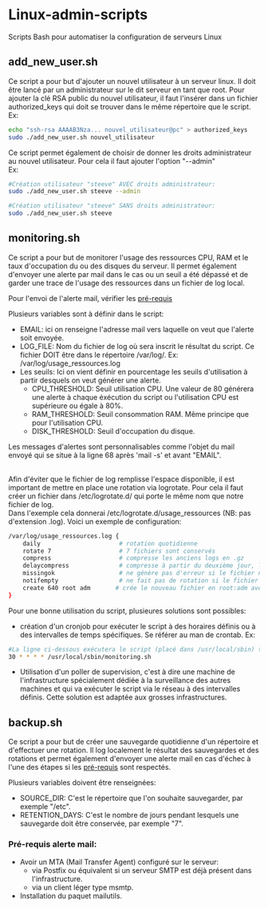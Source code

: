 # Linux-admin-scripts
Scripts Bash pour automatiser la configuration de serveurs Linux

## add_new_user.sh

Ce script a pour but d'ajouter un nouvel utilisateur à un serveur linux. Il doit être lancé par un administrateur sur le dit serveur en tant que root.
Pour ajouter la clé RSA public du nouvel utilisateur, il faut l'insérer dans un fichier authorized_keys qui doit se trouver dans le même répertoire que le script.
</br>Ex:
```bash
echo "ssh-rsa AAAAB3Nza... nouvel_utilisateur@pc" > authorized_keys
sudo ./add_new_user.sh nouvel_utilisateur
```
Ce script permet également de choisir de donner les droits administrateur au nouvel utilisateur. Pour cela il faut ajouter l'option "--admin"
</br>Ex:
```bash
#Création utilisateur "steeve" AVEC droits administrateur:
sudo ./add_new_user.sh steeve --admin

#Création utilisateur "steeve" SANS droits administrateur:
sudo ./add_new_user.sh steeve
```

## monitoring.sh

Ce script a pour but de monitorer l'usage des ressources CPU, RAM et le taux d'occupation du ou des disques du serveur. Il permet également d'envoyer une alerte par mail dans le cas ou un seuil a été dépassé et de garder une trace de l'usage des ressources dans un fichier de log local.</br>

Pour l'envoi de l'alerte mail, vérifier les [pré-requis](#pré-requis-alerte-mail)

Plusieurs variables sont à définir dans le script:
- EMAIL: ici on renseigne l'adresse mail vers laquelle on veut que l'alerte soit envoyée.
- LOG_FILE: Nom du fichier de log où sera inscrit le résultat du script. Ce fichier DOIT être dans le répertoire /var/log/. Ex: /var/log/usage_ressources.log
- Les seuils: Ici on vient définir en pourcentage les seuils d'utilisation à partir desquels on veut générer une alerte.
  - CPU_THRESHOLD: Seuil utilisation CPU. Une valeur de 80 générera une alerte à chaque éxécution du script ou l'utilisation CPU est supérieure ou égale à 80%.
  - RAM_THRESHOLD: Seuil consommation RAM. Même principe que pour l'utilisation CPU.
  - DISK_THRESHOLD: Seuil d'occupation du disque.

Les messages d'alertes sont personnalisables comme l'objet du mail envoyé qui se situe à la ligne 68 après 'mail -s' et avant "EMAIL".</br></br>

Afin d'éviter que le fichier de log remplisse l'espace disponible, il est important de mettre en place une rotation via logrotate. Pour cela il faut créer un fichier dans /etc/logrotate.d/ qui porte le même nom que notre fichier de log.</br>Dans l'exemple cela donnerai /etc/logrotate.d/usage_ressources (NB: pas d'extension .log). Voici un exemple de configuration:
```bash
/var/log/usage_ressources.log {
    daily                      # rotation quotidienne
    rotate 7                   # 7 fichiers sont conservés 
    compress                   # compresse les anciens logs en .gz
    delaycompress              # compresse à partir du deuxième jour, le fichier de la veille reste donc lisible/non-compressé
    missingok                  # ne génère pas d'erreur si le fichier n'existe pas
    notifempty                 # ne fait pas de rotation si le fichier est vide
    create 640 root adm       # crée le nouveau fichier en root:adm avec les droits ugo rw-r----- 
}
```

Pour une bonne utilisation du script, plusieures solutions sont possibles:
- création d'un cronjob pour exécuter le script à des horaires définis ou à des intervalles de temps spécifiques. Se référer au man de crontab. Ex:
```bash
#La ligne ci-dessous exécutera le script (placé dans /usr/local/sbin) tout les jours et toutes les 30 minutes.
30 * * * * /usr/local/sbin/monitoring.sh
```
- Utilisation d'un poller de supervision, c'est à dire une machine de l'infrastructure spécialement dédiée à la surveillance des autres machines et qui va exécuter le script via le réseau à des intervalles définis. Cette solution est adaptée aux grosses infrastructures.

## backup.sh

Ce script a pour but de créer une sauvegarde quotidienne d'un répertoire et d'effectuer une rotation. Il log localement le résultat des sauvegardes et des rotations et permet également d'envoyer une alerte mail en cas d'échec à l'une des étapes si les [pré-requis](pré-requis-alerte-mail) sont respectés.

Plusieurs variables doivent être renseignées:
- SOURCE_DIR: C'est le répertoire que l'on souhaite sauvegarder, par exemple "/etc".
- RETENTION_DAYS: C'est le nombre de jours pendant lesquels une sauvegarde doit être conservée, par exemple "7".

### Pré-requis alerte mail:
- Avoir un MTA (Mail Transfer Agent) configuré sur le serveur:
   - via Postfix ou équivalent si un serveur SMTP est déjà présent dans l'infrastructure.
   - via un client léger type msmtp.
- Installation du paquet mailutils.
